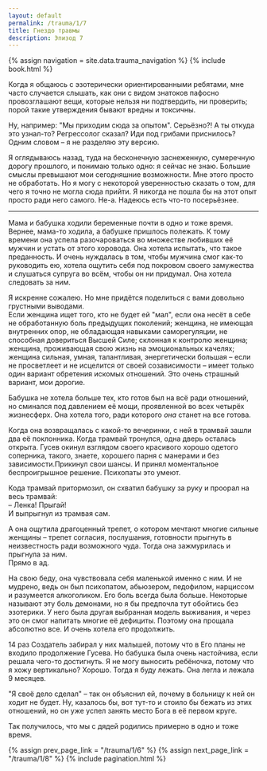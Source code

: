 ```yaml
---
layout: default
permalink: /trauma/1/7
title: Гнездо травмы
description: Эпизод 7
---
```

{% assign navigation  = site.data.trauma_navigation %}
{% include book.html %}

Когда я общаюсь с эзотерически ориентированными ребятами, мне часто случается слышать, как они с видом знатоков пафосно провозглашают вещи, которые нельзя ни подтвердить, ни проверить; порой такие утверждения бывают вредны и токсичны.

Ну, например: "Мы приходим сюда за опытом". Серьёзно?! А ты откуда это узнал-то? Регрессолог сказал? Иди под грибами приснилось?  
Одним словом – я не разделяю эту версию.

Я оглядываюсь назад, туда на бесконечную заснеженную, сумеречную дорогу прошлого, и понимаю только одно: я сейчас не знаю. Большие смыслы превышают мои сегодняшние возможности. Мне этого просто не обработать. Но я могу с некоторой уверенностью сказать о том, для чего я точно не могла сюда прийти. Я никогда не пошла бы на этот опыт просто ради него самого. Не-а. Надеюсь есть что-то посерьёзнее.

***

Мама и бабушка ходили беременные почти в одно и тоже время. Вернее, мама-то ходила, а бабушке пришлось полежать. К тому времени она успела разочароваться во множестве любивших её мужчин и устать от этого хоровода. Она хотела испытать, что такое преданность. И очень нуждалась в том, чтобы мужчина смог как-то руководить ею, хотела ощутить себя под покровом своего замужества и слушаться супруга во всём, чтобы он ни придумал. Она хотела следовать за ним.

Я искренне сожалею. Но мне придётся поделиться с вами довольно грустными выводами.  
Если женщина ищет того, кто не будет ей "мал", если она несёт в себе не обработанную боль предыдущих поколений; женщина, не имеющая внутренних опор, не обладающая навыками саморегуляции, не способная довериться Высшей Силе; склонная к контролю женщина; женщина, проживающая свою жизнь на эмоциональных качелях; женщина сильная, умная, талантливая, энергетически большая – если не просветлеет и не исцелится от своей созависимости – имеет только один вариант обретения искомых отношений. Это очень страшный вариант, мои дорогие.

Бабушка не хотела больше тех, кто готов был на всё ради отношений, но сминался под давлением её мощи, проявленной во всех четырёх жизнесферх. Она хотела того, ради которого *она* станет на все готова.

Когда она возвращалась с какой-то вечеринки, с ней в трамвай зашли два её поклонника. Когда трамвай тронулся, одна дверь осталась открыта. Гусев окинул взглядом своего красивого хорошо одетого соперника, такого, знаете, хорошего парня с манерами и без зависимости.Прикинул свои шансы. И принял моментальное беспроигрышное решение. Психопаты это умеют.

Кода трамвай притормозил, он схватил бабушку за руку и проорал на весь трамвай:  
– Ленка! Прыгай!  
И выпрыгнул из трамвая сам.

А она ощутила драгоценный трепет, о котором мечтают многие сильные женщины – трепет согласия, послушания, готовности прыгнуть в неизвестность ради возможного чуда. Тогда она зажмурилась и прыгнула за ним.  
Прямо в ад.

На свою беду, она чувствовала себя маленькой именно с ним. И не мудрено, ведь он был психопатом, абьюзером, педофилом, нарциссом и разумеется алкоголиком. Его боль всегда была больше. Некоторые называют эту боль демонами, но я бы предпочла тут обойтись без эзотерики. У него была другая выбранная модель выживания, и через это он смог напитать многие её дефициты. Поэтому она прощала абсолютно все. И очень хотела его продолжить.

14 раз Создатель забирал у них малышей, потому что в Его планы не входило продолжение Гусева. Но бабушка была очень настойчива, если решала чего-то достигнуть. Я не могу выносить ребёночка, потому что я хожу вертикально? Хорошо. Тогда я буду лежать.
Она легла и лежала 9 месяцев.

"Я своё дело сделал" – так он объяснил ей, почему в больницу к ней он ходит не будет. Ну, казалось бы, вот тут-то и стоило бы бежать из этих отношений, но он уже успел занять место Бога в её первом круге.

Так получилось, что мы с дядей родились примерно в одно и тоже время.

{% assign prev_page_link = "/trauma/1/6" %}
{% assign next_page_link = "/trauma/1/8" %}
{% include pagination.html %}